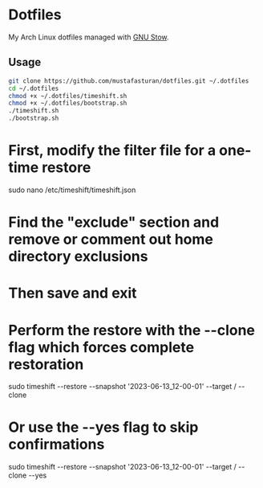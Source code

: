 # Dotfiles

My Arch Linux dotfiles managed with [GNU Stow](https://www.gnu.org/software/stow/).

## Usage

```bash
git clone https://github.com/mustafasturan/dotfiles.git ~/.dotfiles
cd ~/.dotfiles
chmod +x ~/.dotfiles/timeshift.sh
chmod +x ~/.dotfiles/bootstrap.sh
./timeshift.sh
./bootstrap.sh
```

# First, modify the filter file for a one-time restore
sudo nano /etc/timeshift/timeshift.json

# Find the "exclude" section and remove or comment out home directory exclusions
# Then save and exit

# Perform the restore with the --clone flag which forces complete restoration
sudo timeshift --restore --snapshot '2023-06-13_12-00-01' --target / --clone

# Or use the --yes flag to skip confirmations
sudo timeshift --restore --snapshot '2023-06-13_12-00-01' --target / --clone --yes